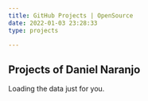 ```yaml
---
title: GitHub Projects | OpenSource
date: 2022-01-03 23:28:33
type: projects

---
```


## Projects of Daniel Naranjo

<script
  src="https://unpkg.com/github-calendar@latest/dist/github-calendar.min.js">
</script>

<!-- Optionally, include the theme (if you don't want to struggle to write the CSS) -->
<link
  rel="stylesheet"
  href="https://unpkg.com/github-calendar@latest/dist/github-calendar-responsive.css"
/>

<div class="calendar">
    <!-- Loading stuff -->
    Loading the data just for you.
</div>

<script>
    GitHubCalendar(".calendar", "PompaDonpa", { responsive: true });

</script>